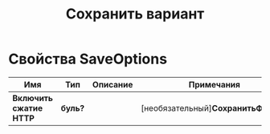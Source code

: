 ﻿---
title: Сохранить вариант
second_title: Aspose.Cells Cloud Documen
linktitle: Сохранить вариант
type: docs
url: /ru/save-options/
keywords: Workbook save options
description: Aspose.Cells Cloud REST API поддерживает преобразование файлов Excel в различные форматы файлов. SDK поддерживает различные языки разработки. К ним относятся Android, C#, Go, Java, NodeJS, Perl, PHP, Python, Ruby и swift.
weight: 79
---
# Свойства SaveOptions

Имя | Тип | Описание | Примечания
------------ | ------------- | ------------- | -------------
**Включить сжатие HTTP** | **буль?** | | [необязательный]**СохранитьФормат** | **нить** | | [необязательный]**Очистить данные** | **буль?** | Сделайте рабочую книгу пустой после сохранения файла. | [необязательный]**Кэшедфилефолдер** | **нить** | Папка с кэшированными файлами используется для хранения больших данных. | [необязательный]**ValidateMergedAreas** | **буль?** | Указывает, следует ли проверять объединенные области перед сохранением файла. Значение по умолчанию неверно. | [необязательный]**ОбновитьChartCache** | **буль?** | | [необязательный]**Создать каталог** | **буль?** | Если true и каталог не существует, каталог будет автоматически создан перед сохранением файла. | [необязательный]**SortNames** | **буль?** | | [необязательный]